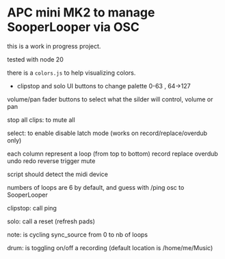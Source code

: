 # APC mini MK2 to manage SooperLooper via OSC

this is a work in progress project.

tested with node 20

there is a `colors.js` to help visualizing colors.
- clipstop and solo UI buttons to change palette 0-63 , 64->127

volume/pan fader buttons to select what the silder will control, volume or pan

stop all clips: to mute all

select: to enable disable latch mode (works on record/replace/overdub only)

each column represent a loop (from top to bottom)
record
replace
overdub
undo
redo
reverse
trigger
mute

script should detect the midi device

numbers of loops are 6 by default, and guess with /ping osc to SooperLooper

clipstop: call ping

solo: call a reset (refresh pads)

note: is cycling sync_source from 0 to nb of loops

drum: is toggling on/off a recording (default location is /home/me/Music)
